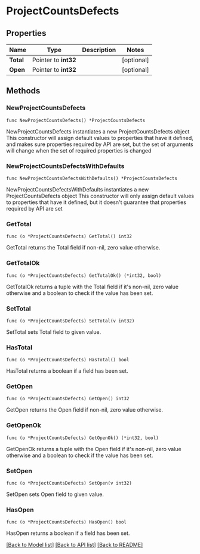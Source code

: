 # ProjectCountsDefects

## Properties

Name | Type | Description | Notes
------------ | ------------- | ------------- | -------------
**Total** | Pointer to **int32** |  | [optional] 
**Open** | Pointer to **int32** |  | [optional] 

## Methods

### NewProjectCountsDefects

`func NewProjectCountsDefects() *ProjectCountsDefects`

NewProjectCountsDefects instantiates a new ProjectCountsDefects object
This constructor will assign default values to properties that have it defined,
and makes sure properties required by API are set, but the set of arguments
will change when the set of required properties is changed

### NewProjectCountsDefectsWithDefaults

`func NewProjectCountsDefectsWithDefaults() *ProjectCountsDefects`

NewProjectCountsDefectsWithDefaults instantiates a new ProjectCountsDefects object
This constructor will only assign default values to properties that have it defined,
but it doesn't guarantee that properties required by API are set

### GetTotal

`func (o *ProjectCountsDefects) GetTotal() int32`

GetTotal returns the Total field if non-nil, zero value otherwise.

### GetTotalOk

`func (o *ProjectCountsDefects) GetTotalOk() (*int32, bool)`

GetTotalOk returns a tuple with the Total field if it's non-nil, zero value otherwise
and a boolean to check if the value has been set.

### SetTotal

`func (o *ProjectCountsDefects) SetTotal(v int32)`

SetTotal sets Total field to given value.

### HasTotal

`func (o *ProjectCountsDefects) HasTotal() bool`

HasTotal returns a boolean if a field has been set.

### GetOpen

`func (o *ProjectCountsDefects) GetOpen() int32`

GetOpen returns the Open field if non-nil, zero value otherwise.

### GetOpenOk

`func (o *ProjectCountsDefects) GetOpenOk() (*int32, bool)`

GetOpenOk returns a tuple with the Open field if it's non-nil, zero value otherwise
and a boolean to check if the value has been set.

### SetOpen

`func (o *ProjectCountsDefects) SetOpen(v int32)`

SetOpen sets Open field to given value.

### HasOpen

`func (o *ProjectCountsDefects) HasOpen() bool`

HasOpen returns a boolean if a field has been set.


[[Back to Model list]](../README.md#documentation-for-models) [[Back to API list]](../README.md#documentation-for-api-endpoints) [[Back to README]](../README.md)


